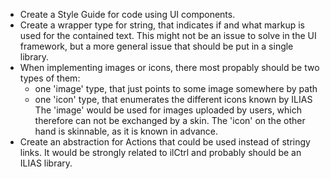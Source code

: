 * Create a Style Guide for code using UI components.
* Create a wrapper type for string, that indicates if and what markup is used for
  the contained text. This might not be an issue to solve in the UI framework, but
  a more general issue that should be put in a single library.
* When implementing images or icons, there most propably should be two types of
  them:
	 - one 'image' type, that just points to some image somewhere by path
	 - one 'icon' type, that enumerates the different icons known by ILIAS
  The 'image' would be used for images uploaded by users, which therefore can not
  be exchanged by a skin. The 'icon' on the other hand is skinnable, as it is known
  in advance.
* Create an abstraction for Actions that could be used instead of stringy links.
  It would be strongly related to ilCtrl and probably should be an ILIAS library.
